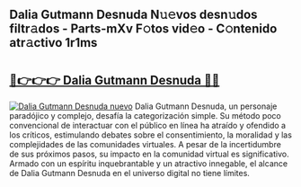## Dalia Gutmann Desnuda N𝚞𝚎vos desn𝚞dos filtr𝚊dos - Parts-mXv F𝚘tos vid𝚎o - C𝚘ntenido atr𝚊ctivo 1r1ms

# <h2><a href="http://mb19pm.tromn.icu/?c=Dalia+Gutmann+Desnuda">🔗👉👉👉 Dalia Gutmann Desnuda 🔗🔗</a></h2>

[![Dalia Gutmann Desnuda nuevo](https://i.imgur.com/pEAQMta.gif)](http://mb19pm.tromn.icu/?c=Dalia+Gutmann+Desnuda)
Dalia Gutmann Desnuda, un personaje paradójico y complejo, desafía la categorización simple. Su método poco convencional de interactuar con el público en línea ha atraído y ofendido a los críticos, estimulando debates sobre el consentimiento, la moralidad y las complejidades de las comunidades virtuales. A pesar de la incertidumbre de sus próximos pasos, su impacto en la comunidad virtual es significativo. Armado con un espíritu inquebrantable y un atractivo innegable, el alcance de Dalia Gutmann Desnuda en el universo digital no tiene límites.
